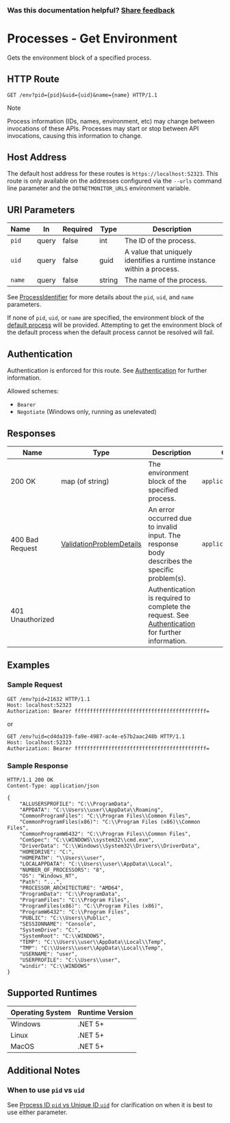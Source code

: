 
### Was this documentation helpful? [Share feedback](https://www.research.net/r/DGDQWXH?src=documentation%2Fapi%2Fprocess-env)

# Processes - Get Environment

Gets the environment block of a specified process.

## HTTP Route

```http
GET /env?pid={pid}&uid={uid}&name={name} HTTP/1.1
```

> [!NOTE]
> Process information (IDs, names, environment, etc) may change between invocations of these APIs. Processes may start or stop between API invocations, causing this information to change.

## Host Address

The default host address for these routes is `https://localhost:52323`. This route is only available on the addresses configured via the `--urls` command line parameter and the `DOTNETMONITOR_URLS` environment variable.

## URI Parameters

| Name | In | Required | Type | Description |
|---|---|---|---|---|
| `pid` | query | false | int | The ID of the process. |
| `uid` | query | false | guid | A value that uniquely identifies a runtime instance within a process. |
| `name` | query | false | string | The name of the process. |

See [ProcessIdentifier](definitions.md#processidentifier) for more details about the `pid`, `uid`, and `name` parameters.

If none of `pid`, `uid`, or `name` are specified, the environment block of the [default process](defaultprocess.md) will be provided. Attempting to get the environment block of the default process when the default process cannot be resolved will fail.

## Authentication

Authentication is enforced for this route. See [Authentication](./../authentication.md) for further information.

Allowed schemes:
- `Bearer`
- `Negotiate` (Windows only, running as unelevated)

## Responses

| Name | Type | Description | Content Type |
|---|---|---|---|
| 200 OK | map (of string) | The environment block of the specified process. | `application/json` |
| 400 Bad Request | [ValidationProblemDetails](definitions.md#validationproblemdetails) | An error occurred due to invalid input. The response body describes the specific problem(s). | `application/problem+json` |
| 401 Unauthorized | | Authentication is required to complete the request. See [Authentication](./../authentication.md) for further information. | |

## Examples

### Sample Request

```http
GET /env?pid=21632 HTTP/1.1
Host: localhost:52323
Authorization: Bearer fffffffffffffffffffffffffffffffffffffffffff=
```

or

```http
GET /env?uid=cd4da319-fa9e-4987-ac4e-e57b2aac248b HTTP/1.1
Host: localhost:52323
Authorization: Bearer fffffffffffffffffffffffffffffffffffffffffff=
```

### Sample Response

```http
HTTP/1.1 200 OK
Content-Type: application/json

{
    "ALLUSERSPROFILE": "C:\\ProgramData",
    "APPDATA": "C:\\Users\\user\\AppData\\Roaming",
    "CommonProgramFiles": "C:\\Program Files\\Common Files",
    "CommonProgramFiles(x86)": "C:\\Program Files (x86)\\Common Files",
    "CommonProgramW6432": "C:\\Program Files\\Common Files",
    "ComSpec": "C:\\WINDOWS\\system32\\cmd.exe",
    "DriverData": "C:\\Windows\\System32\\Drivers\\DriverData",
    "HOMEDRIVE": "C:",
    "HOMEPATH": "\\Users\\user",
    "LOCALAPPDATA": "C:\\Users\\user\\AppData\\Local",
    "NUMBER_OF_PROCESSORS": "8",
    "OS": "Windows_NT",
    "Path": "...",
    "PROCESSOR_ARCHITECTURE": "AMD64",
    "ProgramData": "C:\\ProgramData",
    "ProgramFiles": "C:\\Program Files",
    "ProgramFiles(x86)": "C:\\Program Files (x86)",
    "ProgramW6432": "C:\\Program Files",
    "PUBLIC": "C:\\Users\\Public",
    "SESSIONNAME": "Console",
    "SystemDrive": "C:",
    "SystemRoot": "C:\\WINDOWS",
    "TEMP": "C:\\Users\\user\\AppData\\Local\\Temp",
    "TMP": "C:\\Users\\user\\AppData\\Local\\Temp",
    "USERNAME": "user",
    "USERPROFILE": "C:\\Users\\user",
    "windir": "C:\\WINDOWS"
}
```

## Supported Runtimes

| Operating System | Runtime Version |
|---|---|
| Windows | .NET 5+ |
| Linux | .NET 5+ |
| MacOS | .NET 5+ |

## Additional Notes

### When to use `pid` vs `uid`

See [Process ID `pid` vs Unique ID `uid`](pidvsuid.md) for clarification on when it is best to use either parameter.
